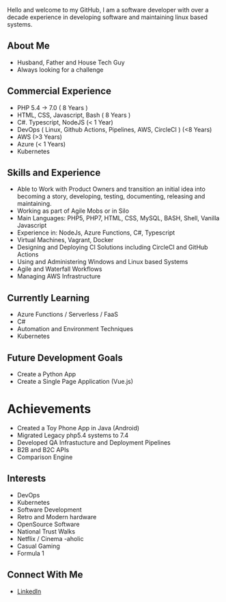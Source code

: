 Hello and welcome to my GitHub, I am a software developer with over a decade experience in developing software and maintaining linux based systems.

## About Me
- Husband, Father and House Tech Guy
- Always looking for a challenge

## Commercial Experience
- PHP 5.4 -> 7.0 ( 8 Years )
- HTML, CSS, Javascript, Bash ( 8 Years )
- C#. Typescript, NodeJS (< 1 Year)
- DevOps ( Linux, Github Actions, Pipelines, AWS, CircleCI ) (<8 Years)
- AWS (>3 Years)
- Azure (< 1 Years)
- Kubernetes

## Skills and Experience
- Able to Work with Product Owners and transition an initial idea into becoming a story, developing, testing, documenting, releasing and maintaining.
- Working as part of Agile Mobs or in Silo
- Main Languages: PHP5, PHP7, HTML, CSS, MySQL, BASH, Shell, Vanilla Javascript
- Experience in: NodeJs, Azure Functions, C#, Typescript
- Virtual Machines, Vagrant, Docker
- Designing and Deploying CI Solutions including CircleCI and GitHub Actions
- Using and Administering Windows and Linux based Systems
- Agile and Waterfall Workflows
- Managing AWS Infrastructure

## Currently Learning
- Azure Functions / Serverless / FaaS
- C#
- Automation and Environment Techniques
- Kubernetes

## Future Development Goals
- Create a Python App
- Create a Single Page Application (Vue.js)

# Achievements
- Created a Toy Phone App in Java (Android)
- Migrated Legacy php5.4 systems to 7.4
- Developed QA Infrastucture and Deployment Pipelines
- B2B and B2C APIs
- Comparison Engine

## Interests
- DevOps
- Kubernetes
- Software Development
- Retro and Modern hardware
- OpenSource Software
- National Trust Walks
- Netflix / Cinema -aholic
- Casual Gaming
- Formula 1

## Connect With Me
- [LinkedIn](https://www.linkedin.com/in/christopher-shaw-8b889198/)
